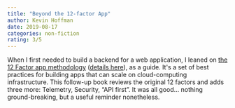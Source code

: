 ```yaml
---
title: "Beyond the 12-factor App"
author: Kevin Hoffman
date: 2019-08-17
categories: non-fiction
rating: 3/5
---
```


When I first needed to build a backend for a web application, I leaned on [the 12 Factor app methodology](https://en.wikipedia.org/wiki/Twelve-Factor_App_methodology) ([details here](https://12factor.net/)), as a guide. It's a set of best practices for building apps that can scale on cloud-computing infrastructure. This follow-up book reviews the original 12 factors and adds three more: Telemetry, Security, “API first”. It was all good... nothing ground-breaking, but a useful reminder nonetheless.
